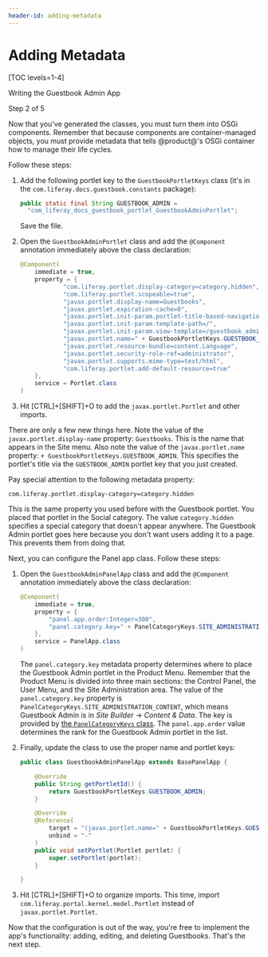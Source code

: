```yaml
---
header-id: adding-metadata
---
```


# Adding Metadata

[TOC levels=1-4]

<div class="learn-path-step row">
    <p id="stepTitle">Writing the Guestbook Admin App</p><p>Step 2 of 5</p>
</div>

Now that you've generated the classes, you must turn them into OSGi components.
Remember that because components are container-managed objects, you must provide
metadata that tells @product@'s OSGi container how to manage their life cycles. 

Follow these steps:

1.  Add the following portlet key to the `GuestbookPortletKeys` class (it's in
    the `com.liferay.docs.guestbook.constants` package):

    ```java
    public static final String GUESTBOOK_ADMIN =
      "com_liferay_docs_guestbook_portlet_GuestbookAdminPortlet";
    ```

    Save the file. 

2.  Open the `GuestbookAdminPortlet` class and add the `@Component` annotation 
    immediately above the class declaration:

    ```java
    @Component(
        immediate = true,
        property = {
                "com.liferay.portlet.display-category=category.hidden",
                "com.liferay.portlet.scopeable=true",
                "javax.portlet.display-name=Guestbooks",
                "javax.portlet.expiration-cache=0",
                "javax.portlet.init-param.portlet-title-based-navigation=true",
                "javax.portlet.init-param.template-path=/",
                "javax.portlet.init-param.view-template=/guestbook_admin/view.jsp",
                "javax.portlet.name=" + GuestbookPortletKeys.GUESTBOOK_ADMIN,
                "javax.portlet.resource-bundle=content.Language",
                "javax.portlet.security-role-ref=administrator",
                "javax.portlet.supports.mime-type=text/html",
                "com.liferay.portlet.add-default-resource=true"
        },
        service = Portlet.class
    )
    ```

3.  Hit [CTRL]+[SHIFT]+O to add the `javax.portlet.Portlet` and other imports. 

There are only a few new things here. Note the value of the
`javax.portlet.display-name` property: `Guestbooks`. This is the name that
appears in the Site menu. Also note the value of the `javax.portlet.name`
property: `+ GuestbookPortletKeys.GUESTBOOK_ADMIN`. This specifies the portlet's
title via the `GUESTBOOK_ADMIN` portlet key that you just created. 

Pay special attention to the following metadata property:

```properties
com.liferay.portlet.display-category=category.hidden
```

This is the same property you used before with the Guestbook portlet. You placed
that portlet in the Social category. The value `category.hidden` specifies a 
special category that doesn't appear anywhere. The Guestbook Admin portlet goes
here because you don't want users adding it to a page. This prevents them from
doing that. 

Next, you can configure the Panel app class. Follow these steps:

1.  Open the `GuestbookAdminPanelApp` class and add the `@Component` annotation 
    immediately above the class declaration: 

    ```java
    @Component(
        immediate = true,
        property = {
            "panel.app.order:Integer=300",
            "panel.category.key=" + PanelCategoryKeys.SITE_ADMINISTRATION_CONTENT
        },
        service = PanelApp.class
    )
    ```

    The `panel.category.key` metadata property determines where to place the
    Guestbook Admin portlet in the Product Menu. Remember that the Product Menu 
    is divided into three main sections: the Control Panel, the User Menu, and 
    the Site Administration area. The value of the `panel.category.key` property 
    is `PanelCategoryKeys.SITE_ADMINISTRATION_CONTENT`, which means Guestbook 
    Admin is in *Site Builder* &rarr; *Content & Data*. The key is provided by 
    [the `PanelCategoryKeys` class](https://github.com/liferay/liferay-portal/blob/7.2.x/modules/apps/application-list/application-list-api/src/main/java/com/liferay/application/list/constants/PanelCategoryKeys.java). 
    The `panel.app.order` value determines the rank for the Guestbook Admin 
    portlet in the list. 

2.  Finally, update the class to use the proper name and portlet keys:

    ```java
    public class GuestbookAdminPanelApp extends BasePanelApp {

        @Override
        public String getPortletId() {
            return GuestbookPortletKeys.GUESTBOOK_ADMIN;
        }

        @Override
        @Reference(
            target = "(javax.portlet.name=" + GuestbookPortletKeys.GUESTBOOK_ADMIN + ")",
            unbind = "-"
        )
        public void setPortlet(Portlet portlet) {
            super.setPortlet(portlet);
        }

    }
    ```

3.  Hit [CTRL]+[SHIFT]+O to organize imports. This time, import
    `com.liferay.portal.kernel.model.Portlet` instead of 
    `javax.portlet.Portlet`. 

Now that the configuration is out of the way, you're free to implement the 
app's functionality: adding, editing, and deleting Guestbooks. That's the next 
step. 
